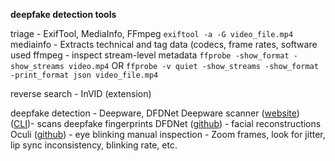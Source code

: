 **deepfake detection tools**

triage - ExifTool, MediaInfo, FFmpeg
	`exiftool -a -G video_file.mp4`
	mediainfo - Extracts technical and tag data (codecs, frame rates, software used
	ffmpeg - inspect stream-level metadata
	`ffprobe -show_format -show_streams video.mp4`
	OR
	`ffprobe -v quiet -show_streams -show_format -print_format json video_file.mp4`
		
reverse search - InVID (extension)

deepfake detection - Deepware, DFDNet
	Deepware scanner ([website](https://scanner.deepware.ai/))  ([CLI](https://github.com/Hook35/deepfake-scanner))-   scans deepfake fingerprints
	DFDNet ([github](https://github.com/csxmli2016/DFDNet)) - facial reconstructions
	Oculi  ([github](https://github.com/yuezunli/WIFS2018_In_Ictu_Oculi)) -  eye blinking
manual inspection - Zoom frames, look for jitter, lip sync inconsistency, blinking rate, etc.